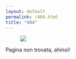 ```yaml
---
layout: default
permalink: /404.html
title: "404"
---
```


<figure>
<img src="http://xabacadabra.com/images/Locke.gif">
</figure>

Pagina non trovata, ahinoi!